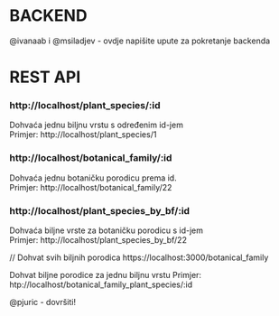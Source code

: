 # BACKEND

@ivanaab i @msiladjev - ovdje napišite upute za pokretanje backenda

# REST API

### http://localhost/plant_species/:id
Dohvaća jednu biljnu vrstu s određenim id-jem  
Primjer: http://localhost/plant_species/1 


### http://localhost/botanical_family/:id
Dohvaća jednu botaničku porodicu prema id.<br/>
Primjer: http://localhost/botanical_family/22

### http://localhost/plant_species_by_bf/:id

Dohvaća biljne vrste za botaničku porodicu s id-jem  
Primjer: http://localhost/plant_species_by_bf/22

// Dohvat svih biljnih porodica https://localhost:3000/botanical_family


Dohvat biljne porodice za jednu biljnu vrstu
Primjer: htp://localhost/botanical_family_plant_species/:id

@pjuric - dovršiti!
